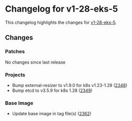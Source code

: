 # Changelog for v1-28-eks-5

This changelog highlights the changes for [v1-28-eks-5](https://github.com/aws/eks-distro/tree/v1-28-eks-5).

## Changes

### Patches
No changes since last release

### Projects
* Bump external-resizer to v1.9.0 for k8s v1.23-1.28 ([2348](https://github.com/aws/eks-distro/pull/2348))
* Bump etcd to v3.5.9 for k8s 1.28 ([2349](https://github.com/aws/eks-distro/pull/2349))

### Base Image
* Update base image in tag file(s) ([2362](https://github.com/aws/eks-distro/pull/2362))

